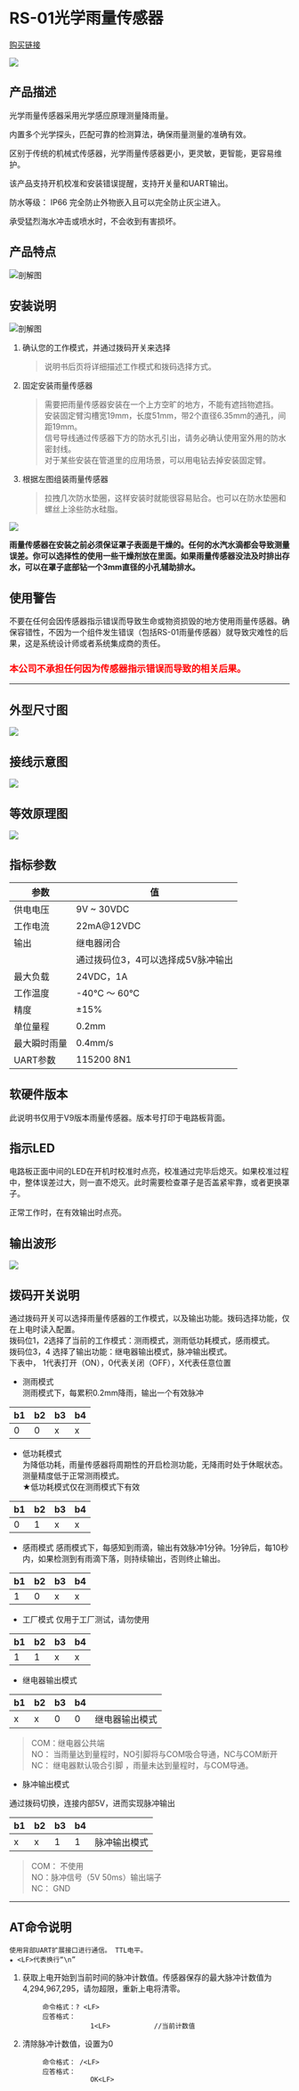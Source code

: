 # RS-01光学雨量传感器

[购买链接](https://item.taobao.com/item.htm?spm=a1z10.5-c-s.w4002-21232361946.12.620112aaXIKw6l&id=610161920978)

![](../image/rain_sensor/logo.jpg)
## 产品描述
光学雨量传感器采用光学感应原理测量降雨量。

内置多个光学探头，匹配可靠的检测算法，确保雨量测量的准确有效。

区别于传统的机械式传感器，光学雨量传感器更小，更灵敏，更智能，更容易维护。

该产品支持开机校准和安装错误提醒，支持开关量和UART输出。

防水等级： IP66 完全防止外物嵌入且可以完全防止灰尘进入。

承受猛烈海水冲击或喷水时，不会收到有害损坏。

## 产品特点

![剖解图](../image/rain_sensor/特点.png)
## 安装说明
![剖解图](../image/rain_sensor/外型1.png)


1. 确认您的工作模式，并通过拨码开关来选择  
   >说明书后页将详细描述工作模式和拨码选择方式。
2. 固定安装雨量传感器  
   >需要把雨量传感器安装在一个上方空旷的地方，不能有遮挡物遮挡。  
	安装固定臂沟槽宽19mm，长度51mm，带2个直径6.35mm的通孔，间距19mm。  
	信号导线通过传感器下方的防水孔引出，请务必确认使用室外用的防水密封线。  
	对于某些安装在管道里的应用场景，可以用电钻去掉安装固定臂。  
3. 根据左图组装雨量传感器
   >拉拽几次防水垫圈，这样安装时就能很容易贴合。也可以在防水垫圈和螺丝上涂些防水硅脂。  

![](../image/rain_sensor/剖解图.png)

**雨量传感器在安装之前必须保证罩子表面是干燥的。任何的水汽水滴都会导致测量误差。你可以选择性的使用一些干燥剂放在里面。如果雨量传感器没法及时排出存水，可以在罩子底部钻一个3mm直径的小孔辅助排水。**

## 使用警告

不要在任何会因传感器指示错误而导致生命或物资损毁的地方使用雨量传感器。确保容错性，不因为一个组件发生错误（包括RS-01雨量传感器）就导致灾难性的后果，这是系统设计师或者系统集成商的责任。

<h3 style="color:red">本公司不承担任何因为传感器指示错误而导致的相关后果。</h3>

------------------------------------------

## 外型尺寸图
![](../image/rain_sensor/尺寸en.png)

## 接线示意图
![](../image/rain_sensor/端子示意图cn.png)

## 等效原理图
![](../image/rain_sensor/尺寸cn.png)

## 指标参数
| 参数                  | 值          |
|---------------------|------------|
| 供电电压                | 9V ~ 30VDC |
| 工作电流                | 22mA@12VDC |
| 输出                  | 继电器闭合     |
| |通过拨码位3，4可以选择成5V脉冲输出 |
| 最大负载 |24VDC，1A       |
| 工作温度                | -40℃ ～ 60℃ |
| 精度                  | ±15%       |
| 单位量程                | 0.2mm      |
| 最大瞬时雨量              | 0.4mm/s    |
| UART参数              | 115200 8N1 |

## 软硬件版本
此说明书仅用于V9版本雨量传感器。版本号打印于电路板背面。

## 指示LED
电路板正面中间的LED在开机时校准时点亮，校准通过完毕后熄灭。如果校准过程中，整体误差过大，则一直不熄灭。此时需要检查罩子是否盖紧牢靠，或者更换罩子。

正常工作时，在有效输出时点亮。

## 输出波形
![](../image/rain_sensor/波形图.png)

## 拨码开关说明

通过拨码开关可以选择雨量传感器的工作模式，以及输出功能。拨码选择功能，仅在上电时读入配置。  
	拨码位1，2选择了当前的工作模式：测雨模式，测雨低功耗模式，感雨模式。  
		拨码位3，4 选择了输出功能：继电器输出模式，脉冲输出模式。  
	下表中， 1代表打开（ON），0代表关闭（OFF），X代表任意位置  

* 测雨模式  
测雨模式下，每累积0.2mm降雨，输出一个有效脉冲  

| b1 | b2 | b3 | b4 |
|----|----|----|----|
| 0  | 0  | x  | x  |

* 低功耗模式  
为降低功耗，雨量传感器将周期性的开启检测功能，无降雨时处于休眠状态。测量精度低于正常测雨模式。  
★低功耗模式仅在测雨模式下有效  

| b1 | b2 | b3 | b4 |
|----|----|----|----|
| 0  | 1  | x  | x  |

* 感雨模式
感雨模式下，每感知到雨滴，输出有效脉冲1分钟。1分钟后，每10秒内，如果检测到有雨滴下落，则持续输出，否则终止输出。

| b1 | b2 | b3 | b4 |
|----|----|----|----|
| 1  | 0  | x  | x  |

* 工厂模式
仅用于工厂测试，请勿使用

| b1 | b2 | b3 | b4 |
|----|----|----|----|
| 1  | 1  | x  | x  |

* 继电器输出模式

| b1 | b2 | b3 | b4 |         |
|----|----|----|----|---------|
| x  | x  | 0  | 0  | 继电器输出模式 |

>COM：继电器公共端  
NO： 当雨量达到量程时，NO引脚将与COM吸合导通，NC与COM断开  
NC： 继电器默认吸合引脚 ，雨量未达到量程时，与COM导通。  

* 脉冲输出模式
  
通过拨码切换，连接内部5V，进而实现脉冲输出  

| b1 | b2 | b3 | b4 |        |
|----|----|----|----|--------|
| x  | x  | 1  | 1  | 脉冲输出模式 |

>COM： 不使用  
		NO：脉冲信号（5V 50ms）输出端子  
		NC： GND  

------------------------------------
## AT命令说明
    使用背部UART扩展接口进行通信。 TTL电平。
    ★ <LF>代表换行“\n”

1. 获取上电开始到当前时间的脉冲计数值。传感器保存的最大脉冲计数值为 4,294,967,295，请勿超限，重新上电将清零。
   
			命令格式：? <LF>
			应答格式：		
						1<LF>			//当前计数值
								
2. 清除脉冲计数值，设置为0
   
			命令格式： /<LF>
			应答格式：		
						OK<LF>		
